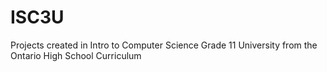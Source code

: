 # ISC3U
Projects created in Intro to Computer Science Grade 11 University from the Ontario High School Curriculum
